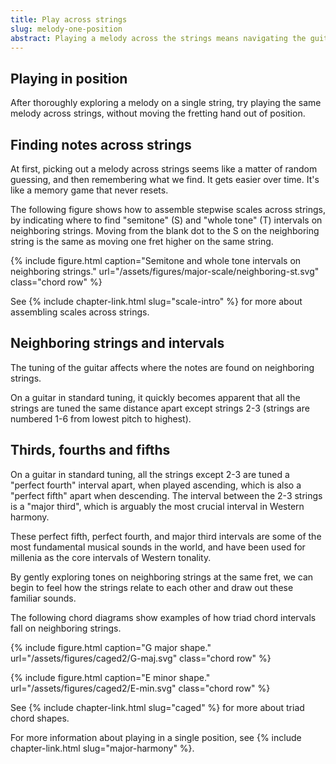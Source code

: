 ```yaml
---
title: Play across strings 
slug: melody-one-position
abstract: Playing a melody across the strings means navigating the guitar's tuning. 
---
```


## Playing in position

After thoroughly exploring a melody on a single string,
try playing the same melody across strings,
without moving the fretting hand out of position.

## Finding notes across strings

At first,
picking out a melody across strings seems like a matter of random guessing,
and then remembering what we find.
It gets easier over time.
It's like a memory game that never resets.

The following figure shows how to assemble stepwise scales across strings,
by indicating where to find "semitone" (S) and "whole tone" (T) intervals on neighboring strings.
Moving from the blank dot to the S on the neighboring string is the same as moving one fret higher on the same string.

{% include figure.html
    caption="Semitone and whole tone intervals on neighboring strings."
    url="/assets/figures/major-scale/neighboring-st.svg"
    class="chord row"
%}

See {% include chapter-link.html slug="scale-intro" %} for more about assembling scales across strings.

## Neighboring strings and intervals

The tuning of the guitar affects where the notes are found on neighboring strings.

On a guitar in standard tuning,
it quickly becomes apparent that
all the strings are tuned the same distance apart except strings 2-3 
(strings are numbered 1-6 from lowest pitch to highest).

## Thirds, fourths and fifths

On a guitar in standard tuning,
all the strings except 2-3 are tuned a "perfect fourth" interval apart,
when played ascending,
which is also a "perfect fifth" apart when descending.
The interval between the 2-3 strings is a "major third",
which is arguably the most crucial interval in Western harmony. 

These perfect fifth,
perfect fourth,
and major third intervals are some of the most fundamental musical sounds in the world,
and have been used for millenia as the core intervals of Western tonality.

By gently exploring tones on neighboring strings at the same fret,
we can begin to feel how the strings relate to each other
and draw out these familiar sounds.

The following chord diagrams show examples of how triad chord intervals fall on neighboring strings.

{% include figure.html
    caption="G major shape."
    url="/assets/figures/caged2/G-maj.svg"
    class="chord row"
%}

{% include figure.html
    caption="E minor shape."
    url="/assets/figures/caged2/E-min.svg"
    class="chord row"
%}

See {% include chapter-link.html slug="caged" %} for more about triad chord shapes.

For more information about playing in a single position,
see {% include chapter-link.html slug="major-harmony" %}.
